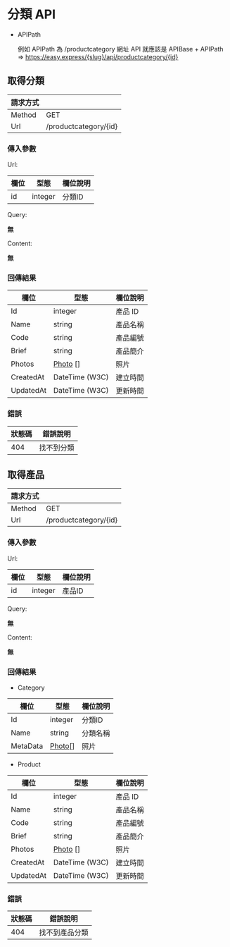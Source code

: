 # 分類 API

+ APIPath

  例如 APIPath 為 /productcategory 網址 API 就應該是 APIBase + APIPath => https://easy.express/{slug}/api/productcategory/{id}

## 取得分類

|請求方式||
|--------|-----|
| Method | GET |
| Url    | /productcategory/{id} |

### 傳入參數

Url:

| 欄位  | 型態 | 欄位說明 |
|-------|------| -------- |
| id  |integer| 分類ID |


Query:

**無**

Content:

**無**

### 回傳結果
| 欄位  | 型態 | 欄位說明 |
|-------|------|----------|
| Id | integer | 產品 ID |
| Name | string | 產品名稱 |
| Code | string | 產品編號 |
| Brief | string | 產品簡介 |
| Photos | [Photo](Photo.md) [] | 照片 |
| CreatedAt | DateTime (W3C) | 建立時間 |
| UpdatedAt | DateTime (W3C) | 更新時間 |

### 錯誤
| 狀態碼  | 錯誤說明 |
|---------|----------|
|404| 找不到分類 |



## 取得產品

|請求方式||
|--------|-----|
| Method | GET |
| Url    | /productcategory/{id} |

### 傳入參數

Url:

| 欄位  | 型態 | 欄位說明 |
|-------|------|--------- |
| id  |integer| 產品ID |


Query:

**無**

Content:

**無**

### 回傳結果
+ Category

|欄位|型態|欄位說明|
|----|----|--------|
| Id | integer | 分類ID |
| Name | string | 分類名稱 |
| MetaData | [Photo](Photo.md)[] | 照片 |

+ Product

| 欄位  | 型態 | 欄位說明 |
|-------|------|----------|
| Id | integer | 產品 ID |
| Name | string | 產品名稱 |
| Code | string | 產品編號 |
| Brief | string | 產品簡介 |
| Photos | [Photo](Photo.md) [] | 照片 |
| CreatedAt | DateTime (W3C) | 建立時間 |
| UpdatedAt | DateTime (W3C) | 更新時間 |

### 錯誤
| 狀態碼  | 錯誤說明 |
|---------|----------|
|404| 找不到產品分類 |
